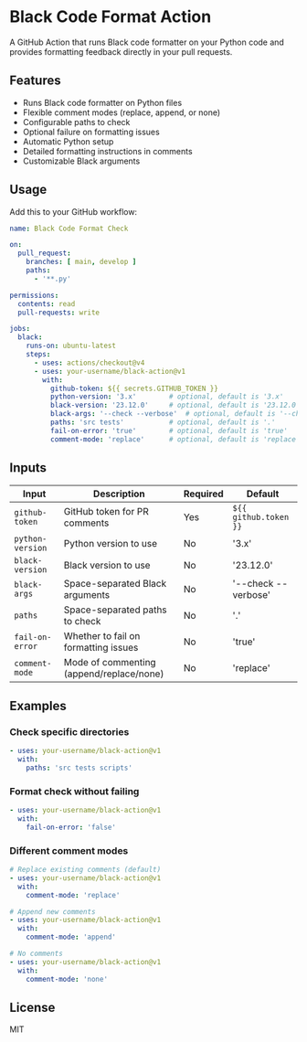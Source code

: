# Black Code Format Action

A GitHub Action that runs Black code formatter on your Python code and provides formatting feedback directly in your pull requests.

## Features

- Runs Black code formatter on Python files
- Flexible comment modes (replace, append, or none)
- Configurable paths to check
- Optional failure on formatting issues
- Automatic Python setup
- Detailed formatting instructions in comments
- Customizable Black arguments

## Usage

Add this to your GitHub workflow:

```yaml
name: Black Code Format Check

on:
  pull_request:
    branches: [ main, develop ]
    paths:
      - '**.py'

permissions:
  contents: read
  pull-requests: write

jobs:
  black:
    runs-on: ubuntu-latest
    steps:
      - uses: actions/checkout@v4
      - uses: your-username/black-action@v1
        with:
          github-token: ${{ secrets.GITHUB_TOKEN }}
          python-version: '3.x'        # optional, default is '3.x'
          black-version: '23.12.0'     # optional, default is '23.12.0'
          black-args: '--check --verbose'  # optional, default is '--check --verbose'
          paths: 'src tests'           # optional, default is '.'
          fail-on-error: 'true'        # optional, default is 'true'
          comment-mode: 'replace'      # optional, default is 'replace'
```

## Inputs

| Input | Description | Required | Default |
|-------|-------------|----------|---------|
| `github-token` | GitHub token for PR comments | Yes | `${{ github.token }}` |
| `python-version` | Python version to use | No | '3.x' |
| `black-version` | Black version to use | No | '23.12.0' |
| `black-args` | Space-separated Black arguments | No | '--check --verbose' |
| `paths` | Space-separated paths to check | No | '.' |
| `fail-on-error` | Whether to fail on formatting issues | No | 'true' |
| `comment-mode` | Mode of commenting (append/replace/none) | No | 'replace' |

## Examples

### Check specific directories
```yaml
- uses: your-username/black-action@v1
  with:
    paths: 'src tests scripts'
```

### Format check without failing
```yaml
- uses: your-username/black-action@v1
  with:
    fail-on-error: 'false'
```

### Different comment modes
```yaml
# Replace existing comments (default)
- uses: your-username/black-action@v1
  with:
    comment-mode: 'replace'

# Append new comments
- uses: your-username/black-action@v1
  with:
    comment-mode: 'append'

# No comments
- uses: your-username/black-action@v1
  with:
    comment-mode: 'none'
```

## License

MIT
